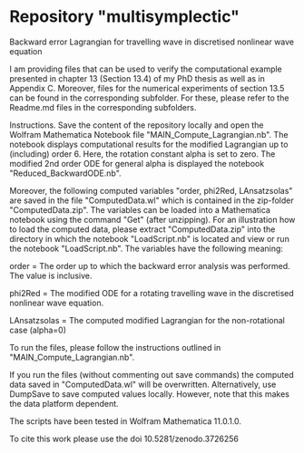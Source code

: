 # Repository "multisymplectic"
Backward error Lagrangian for travelling wave in discretised nonlinear wave equation

I am providing files that can be used to verify the computational example presented in chapter 13 (Section 13.4) of my PhD thesis as well as in Appendix C. Moreover, files for the numerical experiments of section 13.5 can be found in the corresponding subfolder. For these, please refer to the Readme.md files in the corresponding subfolders.

Instructions.
Save the content of the repository locally and open the Wolfram Mathematica Notebook file "MAIN_Compute_Lagrangian.nb". The notebook displays computational results for the modified Lagrangian up to (including) order 6. Here, the rotation constant alpha is set to zero. The modified 2nd order ODE for general alpha is displayed the notebook "Reduced_BackwardODE.nb".

Moreover, the following computed variables "order, phi2Red, LAnsatzsolas" are saved in the file "ComputedData.wl" which is contained in the zip-folder "ComputedData.zip". The variables can be loaded into a Mathematica notebook using the command "Get" (after unzipping). For an illustration how to load the computed data, please extract "ComputedData.zip" into the directory in which the notebook "LoadScript.nb" is located and view or run the notebook "LoadScript.nb". The variables have the following meaning:

order = The order up to which the backward error analysis was performed. The value is inclusive.

phi2Red = The modified ODE for a rotating travelling wave in the discretised nonlinear wave equation.

LAnsatzsolas = The computed modified Lagrangian for the non-rotational case (alpha=0) 

To run the files, please follow the instructions outlined in "MAIN_Compute_Lagrangian.nb".

If you run the files (without commenting out save commands) the computed data saved in "ComputedData.wl" will be overwritten. Alternatively, use DumpSave to save computed values locally. However, note that this makes the data platform dependent.

The scripts have been tested in Wolfram Mathematica 11.0.1.0. 

To cite this work please use the doi 10.5281/zenodo.3726256
